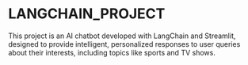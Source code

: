 # LANGCHAIN_PROJECT
This project is an AI chatbot developed with LangChain and Streamlit, designed to provide intelligent, personalized responses to user queries about their interests, including topics like sports and TV shows.
